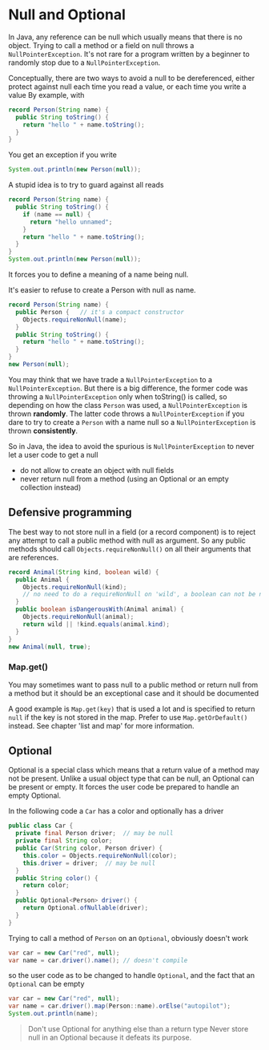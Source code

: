 # Null and Optional

In Java, any reference can be null which usually means that there is no object.
Trying to call a method or a field on null throws a `NullPointerException`.
It's not rare for a program written by a beginner to randomly stop due to a
`NullPointerException`.

Conceptually, there are two ways to avoid a null to be dereferenced,
either protect against null each time you read a value, or each time you write a value
By example, with
```java
record Person(String name) {
  public String toString() {
    return "hello " + name.toString(); 
  }
}
```

You get an exception if you write
```java
System.out.println(new Person(null));
```

A stupid idea is to try to guard against all reads
```java
record Person(String name) {
  public String toString() {
    if (name == null) {
      return "hello unnamed"; 
    }
    return "hello " + name.toString(); 
  }
}
System.out.println(new Person(null));
```

It forces you to define a meaning of a name being null.

It's easier to refuse to create a Person with null as name.
```java
record Person(String name) {
  public Person {   // it's a compact constructor
    Objects.requireNonNull(name);
  }
  public String toString() {
    return "hello " + name.toString(); 
  }
}
new Person(null);
```

You may think that we have trade a `NullPointerException` to a `NullPointerException`.
But there is a big difference, the former code was throwing a `NullPointerException`
only when toString() is called, so depending on how the class `Person` was used,
a `NullPointerException` is thrown __randomly__.
The latter code throws a `NullPointerException` if you dare to try to create
a `Person` with a name null so a `NullPointerException` is thrown __consistently__.

So in Java, the idea to avoid the spurious is `NullPointerException` to never let
a user code to get a null
- do not allow to create an object with null fields
- never return null from a method (using an Optional or an empty collection instead)


## Defensive programming

The best way to not store null in a field (or a record component) is to reject any attempt
to call a public method with null as argument. So any public methods should call
`Objects.requireNonNull()` on all their arguments that are references.
```java
record Animal(String kind, boolean wild) {
  public Animal {
    Objects.requireNonNull(kind);
    // no need to do a requireNonNull on 'wild', a boolean can not be null
  }
  public boolean isDangerousWith(Animal animal) {
    Objects.requireNonNull(animal);
    return wild || !kind.equals(animal.kind);
  }
}
new Animal(null, true);
```

### Map.get()

You may sometimes want to pass null to a public method or return null from a method
but it should be an exceptional case and it should be documented

A good example is `Map.get(key)` that is used a lot and is specified to return `null`
if the key is not stored in the map. Prefer to use `Map.getOrDefault()` instead.
See chapter 'list and map' for more information.


## Optional
Optional is a special class which means that a return value of a method may not be present.
Unlike a usual object type that can be null, an Optional can be present or empty.
It forces the user code be prepared to handle an empty Optional.

In the following code a `Car` has a color and optionally has a driver
```java
public class Car {
  private final Person driver;  // may be null
  private final String color;
  public Car(String color, Person driver) {
    this.color = Objects.requireNonNull(color);
    this.driver = driver;  // may be null
  }
  public String color() {
    return color;
  }
  public Optional<Person> driver() {
    return Optional.ofNullable(driver);
  }
}
```

Trying to call a method of `Person` on an `Optional`, obviously doesn't work
```java
var car = new Car("red", null);
var name = car.driver().name(); // doesn't compile
```


so the user code as to be changed to handle `Optional`, and the fact that
an `Optional` can be empty
```java
var car = new Car("red", null);
var name = car.driver().map(Person::name).orElse("autopilot");
System.out.println(name);
```

> Don't use Optional for anything else than a return type
> Never store null in an Optional because it defeats its purpose.


